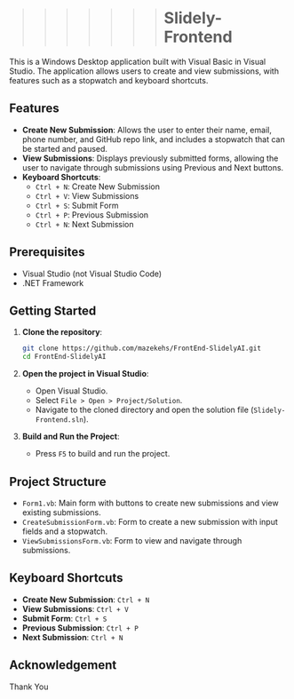 
>>>>>>> # Slidely-Frontend

This is a Windows Desktop application built with Visual Basic in Visual Studio. The application allows users to create and view submissions, with features such as a stopwatch and keyboard shortcuts.

## Features

- **Create New Submission**: Allows the user to enter their name, email, phone number, and GitHub repo link, and includes a stopwatch that can be started and paused.
- **View Submissions**: Displays previously submitted forms, allowing the user to navigate through submissions using Previous and Next buttons.
- **Keyboard Shortcuts**:
  - `Ctrl + N`: Create New Submission
  - `Ctrl + V`: View Submissions
  - `Ctrl + S`: Submit Form
  - `Ctrl + P`: Previous Submission
  - `Ctrl + N`: Next Submission

## Prerequisites

- Visual Studio (not Visual Studio Code)
- .NET Framework

## Getting Started

1. **Clone the repository**:
    ```sh
    git clone https://github.com/mazekehs/FrontEnd-SlidelyAI.git
    cd FrontEnd-SlidelyAI
    ```

2. **Open the project in Visual Studio**:
    - Open Visual Studio.
    - Select `File > Open > Project/Solution`.
    - Navigate to the cloned directory and open the solution file (`Slidely-Frontend.sln`).

3. **Build and Run the Project**:
    - Press `F5` to build and run the project.

## Project Structure

- `Form1.vb`: Main form with buttons to create new submissions and view existing submissions.
- `CreateSubmissionForm.vb`: Form to create a new submission with input fields and a stopwatch.
- `ViewSubmissionsForm.vb`: Form to view and navigate through submissions.

## Keyboard Shortcuts

- **Create New Submission**: `Ctrl + N`
- **View Submissions**: `Ctrl + V`
- **Submit Form**: `Ctrl + S`
- **Previous Submission**: `Ctrl + P`
- **Next Submission**: `Ctrl + N`

## Acknowledgement

Thank You

